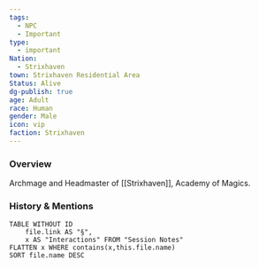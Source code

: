 ```yaml
---
tags:
  - NPC
  - Important
type:
  - important
Nation:
  - Strixhaven
town: Strixhaven Residential Area
Status: Alive
dg-publish: true
age: Adult
race: Human
gender: Male
icon: vip
faction: Strixhaven
---
```


### Overview
Archmage and Headmaster of [[Strixhaven]], Academy of Magics.

### History & Mentions
```dataview
TABLE WITHOUT ID
	file.link AS "§", 
	x AS "Interactions" FROM "Session Notes"
FLATTEN x WHERE contains(x,this.file.name) 
SORT file.name DESC
```
